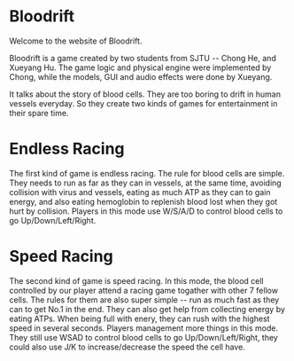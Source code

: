 Bloodrift
=========

Welcome to the website of Bloodrift.

Bloodrift is a game created by two students from SJTU -- Chong He, and Xueyang Hu.
The game logic and physical engine were implemented by Chong, while the models, GUI and audio effects were done by Xueyang.

It talks about the story of blood cells. They are too boring to drift in human vessels everyday. So they create two kinds of games for entertainment in their spare time.

# Endless Racing
  The first kind of game is endless racing. The rule for blood cells are simple. They needs to run as far as they can in vessels, at the same time, avoiding collision with virus and vessels, eating as much ATP as they can to gain energy, and also eating hemoglobin to replenish blood lost when they got hurt by collision.
  Players in this mode use W/S/A/D to control blood cells to go Up/Down/Left/Right.

# Speed Racing
  The second kind of game is speed racing. In this mode, the blood cell controlled by our player attend a racing game togather with other 7 fellow cells. The rules for them are also super simple -- run as much fast as they can to get No.1 in the end. They can also get help from collecting energy by eating ATPs. When being full with enery, they can rush with the highest speed in several seconds.
  Players management more things in this mode. They still use WSAD to control blood cells to go Up/Down/Left/Right, they could also use J/K to increase/decrease the speed the cell have.
